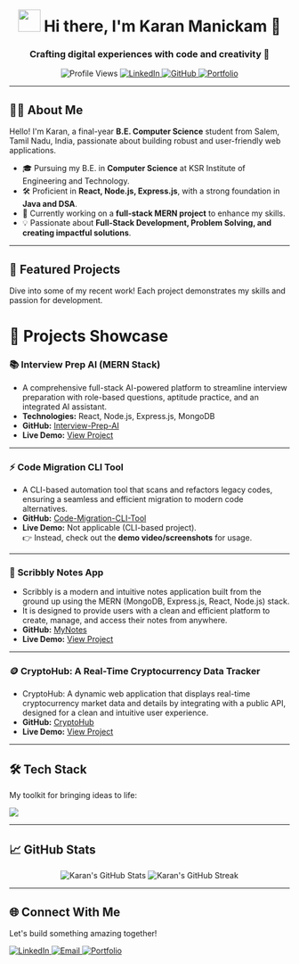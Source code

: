 <h1 align="center">
  <img src="https://raw.githubusercontent.com/ABS-CR7/ABS-CR7/master/assets/Hi.gif" width="40px" /> Hi there, I'm Karan Manickam 👋
</h1>
<h3 align="center">Crafting digital experiences with code and creativity 🚀</h3>

<p align="center">
  <img src="https://komarev.com/ghpvc/?username=KaranUnique&label=Profile%20views&color=0e75b6&style=flat" alt="Profile Views" />
  <a href="https://www.linkedin.com/in/karan2005/" target="_blank">
    <img src="https://img.shields.io/badge/LinkedIn-Connect-blue?style=flat&logo=linkedin&logoColor=white" alt="LinkedIn" />
  </a>
  <a href="https://github.com/KaranUnique" target="_blank">
    <img src="https://img.shields.io/badge/GitHub-Follow-black?style=flat&logo=github&logoColor=white" alt="GitHub" />
  </a>
  <a href="https://karanunix.me/" target="_blank">
    <img src="https://img.shields.io/badge/Portfolio-Visit-5cb85c?style=flat&logo=dribbble&logoColor=white" alt="Portfolio" />
  </a>
</p>

---

## 👨‍💻 About Me

<p align="left">
  Hello! I'm Karan, a final-year <b>B.E. Computer Science</b> student from Salem, Tamil Nadu, India, passionate about building robust and user-friendly web applications.
</p>

- 🎓 Pursuing my B.E. in **Computer Science** at KSR Institute of Engineering and Technology.
- 🛠 Proficient in **React, Node.js, Express.js**, with a strong foundation in **Java and DSA**.
- 🌱 Currently working on a **full-stack MERN project** to enhance my skills.
- 💡 Passionate about **Full-Stack Development, Problem Solving, and creating impactful solutions**.

---

## 🚀 Featured Projects

<p align="left">
  Dive into some of my recent work! Each project demonstrates my skills and passion for development.
</p>

# 🚀 Projects Showcase

### 📚 **Interview Prep AI (MERN Stack)**
- A comprehensive full-stack AI-powered platform to streamline interview preparation with role-based questions, aptitude practice, and an integrated AI assistant.  
- **Technologies:** React, Node.js, Express.js, MongoDB  
- **GitHub:** [Interview-Prep-AI](https://github.com/KaranUnique/Interview-Prep-AI)  
- **Live Demo:** [View Project](https://interview-preparation-ai-zu05.onrender.com/)  

---

### ⚡ **Code Migration CLI Tool**
- A CLI-based automation tool that scans and refactors legacy codes, ensuring a seamless and efficient migration to modern code alternatives.  
- **GitHub:** [Code-Migration-CLI-Tool](https://github.com/KaranUnique/Code-Migration-CLI-Tool)  
- **Live Demo:** Not applicable (CLI-based project).  
  👉 Instead, check out the **demo video/screenshots** for usage.  

---

### 📝 **Scribbly Notes App**
- Scribbly is a modern and intuitive notes application built from the ground up using the MERN (MongoDB, Express.js, React, Node.js) stack.  
- It is designed to provide users with a clean and efficient platform to create, manage, and access their notes from anywhere.  
- **GitHub:** [MyNotes](https://github.com/KaranUnique/MyNotes)  
- **Live Demo:** [View Project](https://scribbly-notes.onrender.com/)  

---

### 🪙 **CryptoHub: A Real-Time Cryptocurrency Data Tracker**
- CryptoHub: A dynamic web application that displays real-time cryptocurrency market data and details by integrating with a public API, designed for a clean and intuitive user experience.  
- **GitHub:** [CryptoHub](https://github.com/KaranUnique/CryptoHub)  
- **Live Demo:** [View Project](https://crypto-hub-rosy.vercel.app/)  

---


## 🛠 Tech Stack

My toolkit for bringing ideas to life:

<p align="left">
  <img src="https://skillicons.dev/icons?i=html,css,js,react,tailwind,nodejs,express,mongodb,java,python,git,github,vscode" />
</p>

---

## 📈 GitHub Stats

<p align="center">
  <img src="https://github-readme-stats.vercel.app/api?username=KaranUnique&show_icons=true&theme=radical&hide_border=true" alt="Karan's GitHub Stats" />
  <img src="https://github-readme-streak-stats.herokuapp.com/?user=KaranUnique&theme=radical&hide_border=true" alt="Karan's GitHub Streak" />
</p>

---

## 🌐 Connect With Me

<p align="left">
  Let's build something amazing together!
</p>

<p align="left">
  <a href="https://www.linkedin.com/in/karan2005/" target="_blank">
    <img src="https://img.shields.io/badge/LinkedIn-Connect-blue?style=for-the-badge&logo=linkedin&logoColor=white" alt="LinkedIn" />
  </a>
  <a href="mailto:karanmanickam.dev@gmail.com" target="_blank">
    <img src="https://img.shields.io/badge/Email-Contact%20Me-red?style=for-the-badge&logo=gmail&logoColor=white" alt="Email" />
  </a>
  <a href="https://karanunix.me/" target="_blank">
    <img src="https://img.shields.io/badge/Portfolio-Visit%20My%20Work-5cb85c?style=for-the-badge&logo=dribbble&logoColor=white" alt="Portfolio" />
  </a>
</p>
